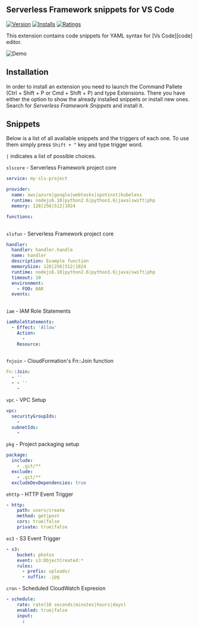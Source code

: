 ## Serverless Framework snippets for VS Code

[![Version](https://vsmarketplacebadge.apphb.com/version/rafwilinski.serverless-vscode-snippets.svg)](https://marketplace.visualstudio.com/items?itemName=rafwilinski.serverless-vscode-snippets)
[![Installs](https://vsmarketplacebadge.apphb.com/installs/rafwilinski.serverless-vscode-snippets.svg)](https://marketplace.visualstudio.com/items?itemName=rafwilinski.serverless-vscode-snippets)
[![Ratings](https://vsmarketplacebadge.apphb.com/rating/rafwilinski.serverless-vscode-snippets.svg)](https://marketplace.visualstudio.com/items?itemName=rafwilinski.serverless-vscode-snippets)

This extension contains code snippets for YAML syntax for [Vs Code][code] editor.

![Demo](images/demo.gif "Demo")

## Installation

In order to install an extension you need to launch the Command Pallete (Ctrl + Shift + P or Cmd + Shift + P) and type Extensions.
There you have either the option to show the already installed snippets or install new ones. Search for *Serverless Framework Snippets* and install it.

## Snippets

Below is a list of all available snippets and the triggers of each one. To use them simply press `Shift + ^` key and type trigger word.

`|` indicates a list of possible choices.

`slscore` - Serverless Framework project core
```yaml
service: my-sls-project

provider:
  name: aws|azure|google|webtasks|spotinst|kubeless
  runtime: nodejs6.10|python2.6|python3.6|java|swift|php
  memory: 128|256|512|1024

functions:
  
```

`slsfun` - Serverless Framework project core
```yaml
handler:
  handler: handler.handle
  name: handler
  description: Example function
  memorySize: 128|256|512|1024
  runtime: nodejs6.10|python2.6|python3.6|java|swift|php
  timeout: 10
  environment:
    - FOO: BAR
  events:
    
```

`iam` - IAM Role Statements
```yaml
iamRoleStatements:
  - Effect: 'Allow'
    Action:
      - 
    Resource:
      
```
    
`fnjoin` - CloudFormation's Fn::Join function
```yaml
Fn::Join:
  - ''
  - - ''
    - 
```

`vpc` - VPC Setup
```yaml
vpc:
  securityGroupIds:
    - 
  subnetIds:
    - 
```

`pkg` - Project packaging setup
```yaml
package:
  include:
    - .git/**
  exclude:
    - .git/**
  excludeDevDependencies: true
```

`ehttp` - HTTP Event Trigger
```yaml
- http:
    path: users/create
    method: get|post
    cors: true|false
    private: true|false
```

`es3` - S3 Event Trigger
```yaml
- s3:
    bucket: photos
    event: s3:ObjectCreated:*
    rules:
      - prefix: uploads/
      - suffix: .jpg
```

`cron` - Scheduled CloudWatch Expresion
```yaml
- schedule:
    rate: rate(10 seconds|minutes|hours|days)
    enabled: true|false
    input:
      : 
```